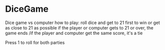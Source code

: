 # DiceGame

Dice game vs computer
how to play: roll dice and get to 21 first to win or get as close to 21 as possible
if the player or computer gets to 21 or over, the game ends
/if the player and computer get the same score, it's a tie

Press 1 to roll for both parties
